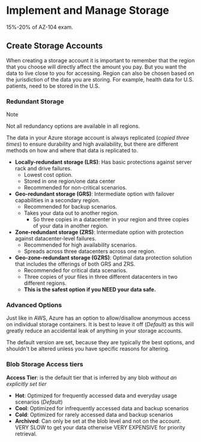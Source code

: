 # Implement and Manage Storage

15%-20% of AZ-104 exam.  

## Create Storage Accounts

When creating a storage account it is important to remember that the region that you choose will directly affect the amount you pay.  But you want the data to live close to you for accessing.  Region can also be chosen based on the jurisdiction of the data you are storing.  For example, health data for U.S. patients, need to be stored in the U.S.  

### Redundant Storage

> [!NOTE]
> Not all redundancy options are available in all regions.

The data in your Azure storage account is always replicated (*copied three times*) to ensure durability and high availability, but there are different methods on how and where that data is replicated to. 
- **Locally-redundant storage (LRS)**: Has basic protections against server rack and drive failures.
  - Lowest cost option.
  - Stored in one region/one data center
  - Recommended for non-critical scenarios.
- **Geo-redundant storage (GRS)**: Intermediate option with failover capabilities in a secondary region.
  - Recommended for backup scenarios.
  - Takes your data out to another region.
    - So three copies in a datacenter in your region and three copies of your data in another region.
- **Zone-redundant storage (ZRS)**: Intermediate option with protection against datacenter-level failures.
  - Recommended for high availability scenarios.
  - Spreads across three datacenters across one region.
- **Geo-zone-redundant storage (GZRS)**: Optimal data protection solution that includes the offerings of both GRS and ZRS.
  - Recommended for critical data scenarios.
  - Three copies of your files in three different datacenters in two different regions.
  - **This is the safest option if you NEED your data safe.**

### Advanced Options

Just like in AWS, Azure has an option to allow/disallow anonymous access on individual storage containers.  It is best to leave it off (*Default*) as this will greatly reduce an accidental leak of anything in your storage accounts.  

The default version are set, because they are typically the best options, and shouldn't be altered unless you have specific reasons for altering.  

### Blob Storage Access tiers

**Access Tier**: is the default tier that is inferred by any blob *without an explicitly set tier*
- **Hot**: Optimized for frequently accessed data and everyday usage scenarios (*Default*)
- **Cool**: Optimized for infrequently accessed data and backup scenarios
- **Cold**: Optimized for rarely accessed data and backup scenarios
- **Archived**: Can only be set at the blob level and not on the account.  VERY SLOW to get your data otherwise VERY EXPENSIVE for priority retrieval.


